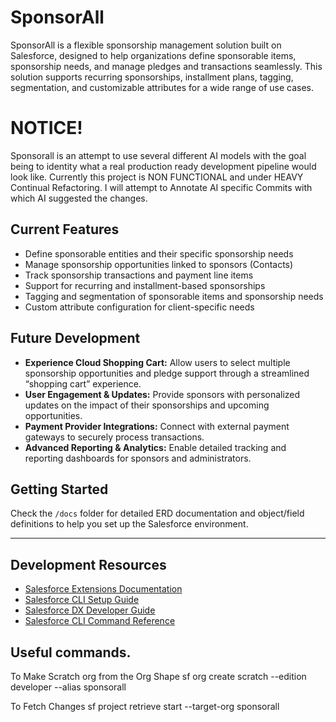 # SponsorAll

SponsorAll is a flexible sponsorship management solution built on Salesforce, designed to help organizations define sponsorable items, sponsorship needs, and manage pledges and transactions seamlessly. This solution supports recurring sponsorships, installment plans, tagging, segmentation, and customizable attributes for a wide range of use cases.

# NOTICE!

Sponsorall is an attempt to use several different AI models with the goal being to identity what a real production ready development pipeline would look like. Currently this project is NON FUNCTIONAL and under HEAVY Continual Refactoring.  I will attempt to Annotate AI specific Commits with which AI suggested the changes.

## Current Features

- Define sponsorable entities and their specific sponsorship needs  
- Manage sponsorship opportunities linked to sponsors (Contacts)  
- Track sponsorship transactions and payment line items  
- Support for recurring and installment-based sponsorships  
- Tagging and segmentation of sponsorable items and sponsorship needs  
- Custom attribute configuration for client-specific needs  

## Future Development

- **Experience Cloud Shopping Cart:** Allow users to select multiple sponsorship opportunities and pledge support through a streamlined “shopping cart” experience.  
- **User Engagement & Updates:** Provide sponsors with personalized updates on the impact of their sponsorships and upcoming opportunities.  
- **Payment Provider Integrations:** Connect with external payment gateways to securely process transactions.  
- **Advanced Reporting & Analytics:** Enable detailed tracking and reporting dashboards for sponsors and administrators.  

## Getting Started

Check the `/docs` folder for detailed ERD documentation and object/field definitions to help you set up the Salesforce environment.

---

## Development Resources

- [Salesforce Extensions Documentation](https://developer.salesforce.com/tools/vscode/)
- [Salesforce CLI Setup Guide](https://developer.salesforce.com/docs/atlas.en-us.sfdx_setup.meta/sfdx_setup/sfdx_setup_intro.htm)
- [Salesforce DX Developer Guide](https://developer.salesforce.com/docs/atlas.en-us.sfdx_dev.meta/sfdx_dev/sfdx_dev_intro.htm)
- [Salesforce CLI Command Reference](https://developer.salesforce.com/docs/atlas.en-us.sfdx_cli_reference.meta/sfdx_cli_reference/cli_reference.htm)

## Useful commands.
To Make Scratch org from the Org Shape 
sf org create scratch --edition developer --alias sponsorall

To Fetch Changes
sf project retrieve start --target-org sponsorall